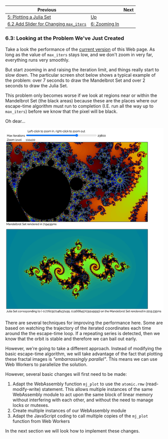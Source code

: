 | Previous | | Next
|---|---|---
| [5: Plotting a Julia Set](../05%20MB%20Julia%20Set/) | [Up](../) | 
| [6.2 Add Slider for Changing `max_iters`](../02/) | [6: Zooming In](../) | 

### 6.3: Looking at the Problem We've Just Created

Take a look the performance of the [current version](../mb-julia-set.html) of this Web page.  As long as the value of `max_iters` stays low, and we don't zoom in very far, everything runs very smoothly.

But start zooming in and raising the iteration limit, and things really start to slow down.  The particular screen shot below shows a typical example of the problem: over 7 seconds to draw the Mandelbrot Set and over 2 seconds to draw the Julia Set.

This problem only becomes worse if we look at regions near or within the Mandelbrot Set (the black areas) because these are the places where our escape-time algorithm must run to completion (I.E. run all the way up to `max_iters`) before we know that the pixel will be black.

Oh dear...

![Slow Runtime](Slow%20Runtime.png)

There are several techniques for improving the performance here.  Some are based on watching the trajectory of the iterated coordinates each time around the the escape-time loop.  If a repeating series is detected, then we know that the orbit is stable and therefore we can bail out early.

However, we're going to take a different approach.  Instead of modifying the basic escape-time algorithm, we will take advantage of the fact that plotting these fractal images is *"embarrassingly parallel"*.  This means we can use Web Workers to parallelize the solution.

However, several basic changes will first need to be made:

1. Adapt the WebAssembly function `mj_plot` to use the `atomic.rmw` (read-modify-write) statement.  This allows multiple instances of the same WebAssembly module to act upon the same block of linear memory without interfering with each other, and without the need to manage locks or mutexes.
1. Create multiple instances of our WebAssembly module
1. Adapt the JavaScript coding to call multiple copies of the `mj_plot` function from Web Workers

In the next section we will look how to implement these changes.


